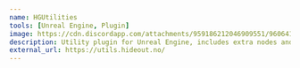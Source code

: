 ```yaml
---
name: HGUtilities
tools: [Unreal Engine, Plugin]
image: https://cdn.discordapp.com/attachments/959186212046909551/960641884714311680/unknown.png
description: Utility plugin for Unreal Engine, includes extra nodes and a scriptable asset manager for managing the data of assets with any type.
external_url: https://utils.hideout.no/
---
```

